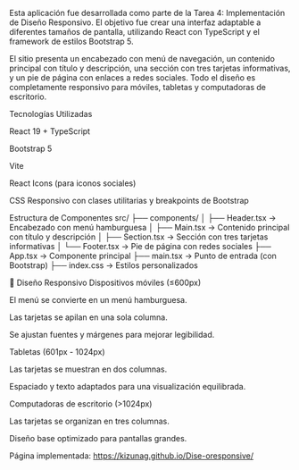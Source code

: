 Esta aplicación fue desarrollada como parte de la Tarea 4: Implementación de Diseño Responsivo.
El objetivo fue crear una interfaz adaptable a diferentes tamaños de pantalla, utilizando React con TypeScript y el framework de estilos Bootstrap 5.

El sitio presenta un encabezado con menú de navegación, un contenido principal con título y descripción, una sección con tres tarjetas informativas, y un pie de página con enlaces a redes sociales.
Todo el diseño es completamente responsivo para móviles, tabletas y computadoras de escritorio.

Tecnologías Utilizadas

React 19 + TypeScript

Bootstrap 5

Vite

React Icons (para iconos sociales)

CSS Responsivo con clases utilitarias y breakpoints de Bootstrap

Estructura de Componentes
src/
 ├── components/
 │   ├── Header.tsx      → Encabezado con menú hamburguesa
 │   ├── Main.tsx        → Contenido principal con título y descripción
 │   ├── Section.tsx     → Sección con tres tarjetas informativas
 │   └── Footer.tsx      → Pie de página con redes sociales
 ├── App.tsx             → Componente principal
 ├── main.tsx            → Punto de entrada (con Bootstrap)
 ├── index.css           → Estilos personalizados

📱 Diseño Responsivo
Dispositivos móviles (≤600px)

El menú se convierte en un menú hamburguesa.

Las tarjetas se apilan en una sola columna.

Se ajustan fuentes y márgenes para mejorar legibilidad.

Tabletas (601px - 1024px)

Las tarjetas se muestran en dos columnas.

Espaciado y texto adaptados para una visualización equilibrada.

Computadoras de escritorio (>1024px)

Las tarjetas se organizan en tres columnas.

Diseño base optimizado para pantallas grandes.

Página implementada: https://kizunag.github.io/Dise-oresponsive/
